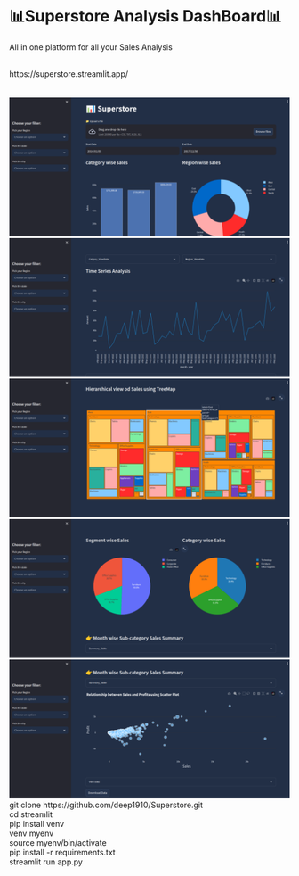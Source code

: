 # 📊Superstore Analysis DashBoard📊
<p>All in one platform for all your Sales Analysis</p>
<br>
<summary>https://superstore.streamlit.app/</summary>
<br>

<br>  
<img src="assets/1.png" ></img>
<img src="assets/2.png" ></img>
<img src="assets/3.png" ></img>
<img src="assets/4.png" ></img>
<img src="assets/5.png" ></img>

<br>
<summary>git clone https://github.com/deep1910/Superstore.git</summary>
<summary>cd streamlit</summary>
<summary>pip install venv</summary>
<summary>venv myenv</summary>
<summary>source myenv/bin/activate</summary>
<summary>pip install -r requirements.txt</summary>
<summary>streamlit run app.py</summary>
